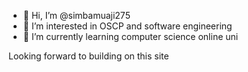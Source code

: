 - 👋 Hi, I’m @simbamuaji275
- 👀 I’m interested in OSCP and software engineering 
- 🌱 I’m currently learning computer science online uni

Looking forward to building on this site
